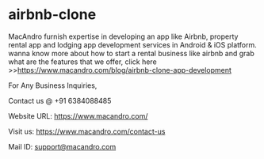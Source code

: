 # airbnb-clone
MacAndro furnish expertise in developing an app like Airbnb, property rental app and lodging app development services in Android &amp; iOS platform.
wanna know more about how to start a rental business like airbnb and grab what are the features that we offer, click here >>https://www.macandro.com/blog/airbnb-clone-app-development

For Any Business Inquiries, 

Contact us @ +91 6384088485

Website URL: https://www.macandro.com/ 

Visit us: https://www.macandro.com/contact-us

Mail ID: support@macandro.com
